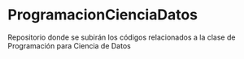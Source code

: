 # ProgramacionCienciaDatos
Repositorio donde se subirán los códigos relacionados a la clase de Programación para Ciencia de Datos
